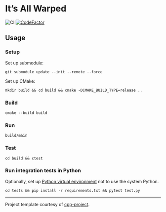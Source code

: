 # It’s All Warped

![CI](https://github.com/dlalic/warped/workflows/CI/badge.svg)
[![CodeFactor](https://www.codefactor.io/repository/github/dlalic/warped/badge?s=6b96a8453062e056892cc190fefe4cfa98ec514f)](https://www.codefactor.io/repository/github/dlalic/warped)

## Usage

### Setup

Set up submodule:
```
git submodule update --init --remote --force
```

Set up CMake:
```
mkdir build && cd build && cmake -DCMAKE_BUILD_TYPE=release ..
```

### Build
```
cmake --build build
```

### Run
```
build/main
```

### Test
```
cd build && ctest
```

### Run integration tests in Python

Optionally, set up [Python virtual environment](https://docs.python.org/3/tutorial/venv.html) not to use the system Python.

```
cd tests && pip install -r requirements.txt && pytest test.py
```

---

Project template courtesy of [cpp-project](https://github.com/bsamseth/cpp-project). 